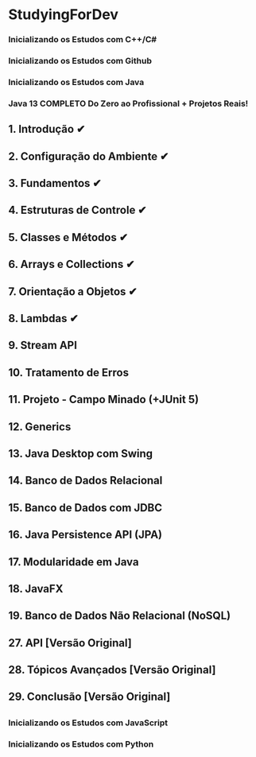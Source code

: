 # StudyingForDev


### Inicializando os Estudos com C++/C#


### Inicializando os Estudos com Github


### Inicializando os Estudos com Java

### Java 13 COMPLETO Do Zero ao Profissional + Projetos Reais!

## 1. Introdução ✔
## 2. Configuração do Ambiente ✔
## 3. Fundamentos ✔
## 4. Estruturas de Controle ✔
## 5. Classes e Métodos ✔
## 6. Arrays e Collections ✔
## 7. Orientação a Objetos ✔
## 8. Lambdas ✔
## 9. Stream API
## 10. Tratamento de Erros
## 11. Projeto - Campo Minado (+JUnit 5)
## 12. Generics
## 13. Java Desktop com Swing
## 14. Banco de Dados Relacional
## 15. Banco de Dados com JDBC
## 16. Java Persistence API (JPA)
## 17. Modularidade em Java
## 18. JavaFX
## 19. Banco de Dados Não Relacional (NoSQL)
## 27. API [Versão Original]
## 28. Tópicos Avançados [Versão Original]
## 29. Conclusão [Versão Original]
## ########################################################################

### Inicializando os Estudos com JavaScript


### Inicializando os Estudos com Python